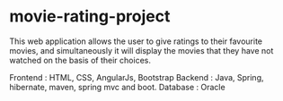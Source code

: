 # movie-rating-project

This web application allows the user to give ratings to their favourite movies, and simultaneously it will display the movies that they have not watched on the basis of their choices.

Frontend : HTML, CSS, AngularJs, Bootstrap
Backend : Java, Spring, hibernate, maven, spring mvc and boot.
Database : Oracle
